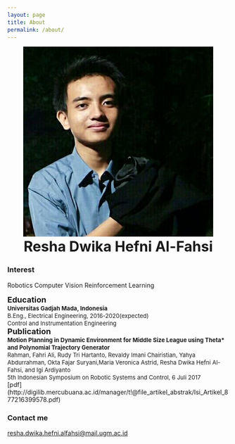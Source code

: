 ```yaml
---
layout: page
title: About
permalink: /about/
---
```



<center><img src="/images/resha.jpg" alt="Profil Picture" width ="432" height="432"></center>
<div style="text-align: center">
  <font size="6rem"><strong>Resha Dwika Hefni Al-Fahsi</strong><br></font>
  <!-- <font size="4.5rem"> -->
    <!-- Teknik Elektro 2016<br> -->
    <!-- Universitas Gadjah Mada<br> -->
  <!-- </font> -->
</div>
<!-- <div style="text-align: left">
<font size="4.5rem"><strong>Interest</strong><br></font>
</div> -->

### Interest
Robotics
Computer Vision
Reinforcement Learning

<div style="text-align: left">
<font size="4.5rem"><strong>Education</strong><br></font>
<font size="2.5rem">
    <strong>Universitas Gadjah Mada, Indonesia</strong><br>
    B.Eng., Electrical Engineering, 2016-2020(expected) <br>
    Control and Instrumentation Engineering <br>
  </font>
</div>

<div style="text-align: left">
<font size="4.5rem"><strong>Publication</strong><br></font>
<font size="2.5rem">
    <strong>Motion Planning in Dynamic Environment for Middle Size League using Theta* and Polynomial Trajectory Generator</strong><br>
     Rahman, Fahri Ali, Rudy Tri Hartanto, Revaldy Imani Chairistian, Yahya Abdurrahman, Okta Fajar Suryani,Maria Veronica Astrid, Resha Dwika Hefni Al-Fahsi, and Igi Ardiyanto<br>
     5th Indonesian Symposium on Robotic Systems and Control, 6 Juli 2017<br>
  </font>
</div>
[pdf](http://digilib.mercubuana.ac.id/manager/t!@file_artikel_abstrak/Isi_Artikel_877216399578.pdf)


### Contact me
[resha.dwika.hefni.alfahsi@mail.ugm.ac.id](mailto:resha.dwika.hefni.alfahsi@mail.ugm.ac.id)

